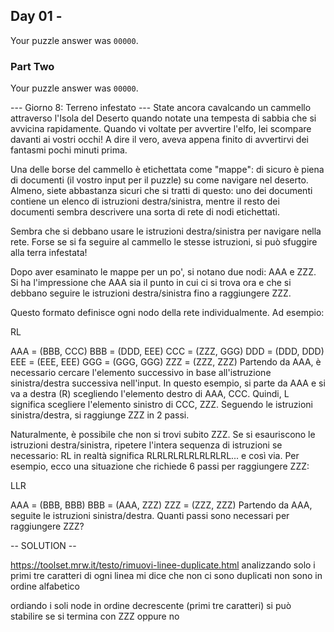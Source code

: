 ## Day 01 -  

Your puzzle answer was  `00000`.

###  Part Two 

Your puzzle answer was  `00000`.


--- Giorno 8: Terreno infestato ---
State ancora cavalcando un cammello attraverso l'Isola del Deserto quando notate una tempesta di sabbia che si avvicina rapidamente. Quando vi voltate per avvertire l'elfo, lei scompare davanti ai vostri occhi! A dire il vero, aveva appena finito di avvertirvi dei fantasmi pochi minuti prima.

Una delle borse del cammello è etichettata come "mappe": di sicuro è piena di documenti (il vostro input per il puzzle) su come navigare nel deserto. Almeno, siete abbastanza sicuri che si tratti di questo: uno dei documenti contiene un elenco di istruzioni destra/sinistra, mentre il resto dei documenti sembra descrivere una sorta di rete di nodi etichettati.

Sembra che si debbano usare le istruzioni destra/sinistra per navigare nella rete. Forse se si fa seguire al cammello le stesse istruzioni, si può sfuggire alla terra infestata!

Dopo aver esaminato le mappe per un po', si notano due nodi: AAA e ZZZ. Si ha l'impressione che AAA sia il punto in cui ci si trova ora e che si debbano seguire le istruzioni destra/sinistra fino a raggiungere ZZZ.

Questo formato definisce ogni nodo della rete individualmente. Ad esempio:

RL

AAA = (BBB, CCC)
BBB = (DDD, EEE)
CCC = (ZZZ, GGG)
DDD = (DDD, DDD)
EEE = (EEE, EEE)
GGG = (GGG, GGG)
ZZZ = (ZZZ, ZZZ)
Partendo da AAA, è necessario cercare l'elemento successivo in base all'istruzione sinistra/destra successiva nell'input. In questo esempio, si parte da AAA e si va a destra (R) scegliendo l'elemento destro di AAA, CCC. Quindi, L significa scegliere l'elemento sinistro di CCC, ZZZ. Seguendo le istruzioni sinistra/destra, si raggiunge ZZZ in 2 passi.

Naturalmente, è possibile che non si trovi subito ZZZ. Se si esauriscono le istruzioni destra/sinistra, ripetere l'intera sequenza di istruzioni se necessario: RL in realtà significa RLRLRLRLRLRLRLRL... e così via. Per esempio, ecco una situazione che richiede 6 passi per raggiungere ZZZ:

LLR

AAA = (BBB, BBB)
BBB = (AAA, ZZZ)
ZZZ = (ZZZ, ZZZ)
Partendo da AAA, seguite le istruzioni sinistra/destra. Quanti passi sono necessari per raggiungere ZZZ?




-- SOLUTION --

https://toolset.mrw.it/testo/rimuovi-linee-duplicate.html
analizzando solo i primi tre caratteri di ogni linea
mi dice che non ci sono duplicati
non sono in ordine alfabetico

ordiando i soli node in ordine decrescente (primi tre caratteri) si può stabilire
se si termina con ZZZ oppure no


